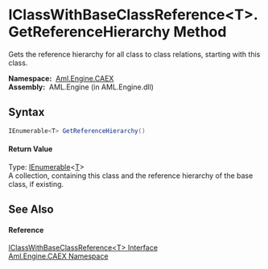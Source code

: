 IClassWithBaseClassReference&lt;T>.GetReferenceHierarchy Method
===============================================================
Gets the reference hierarchy for all class to class relations, starting with this class.

  **Namespace:**  [Aml.Engine.CAEX][1]  
  **Assembly:**  AML.Engine (in AML.Engine.dll)

Syntax
------

```csharp
IEnumerable<T> GetReferenceHierarchy()
```

#### Return Value
Type: [IEnumerable][2]&lt;[T][3]>  
A collection, containing this class and the reference hierarchy of the base class, if existing.

See Also
--------

#### Reference
[IClassWithBaseClassReference&lt;T> Interface][3]  
[Aml.Engine.CAEX Namespace][1]  

[1]: ../README.md
[2]: https://docs.microsoft.com/dotnet/api/system.collections.generic.ienumerable-1
[3]: README.md
[4]: https://www.automationml.org
[5]: ../../icons/logoShade.png